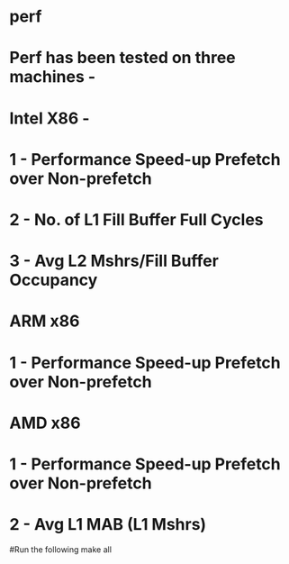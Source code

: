 # perf

# Perf has been tested on three machines -

# Intel X86 -
# 1 - Performance Speed-up Prefetch over Non-prefetch
# 2 - No. of L1 Fill Buffer Full Cycles 
# 3 - Avg L2 Mshrs/Fill Buffer Occupancy

# ARM x86
# 1 - Performance Speed-up Prefetch over Non-prefetch

# AMD x86
# 1 - Performance Speed-up Prefetch over Non-prefetch
# 2 - Avg L1 MAB (L1 Mshrs)

#Run the following
make all
